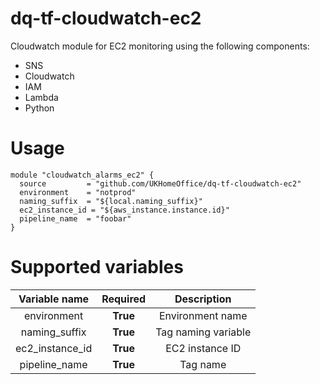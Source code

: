 # dq-tf-cloudwatch-ec2

Cloudwatch module for EC2 monitoring using the following components:

- SNS
- Cloudwatch
- IAM
- Lambda
- Python

# Usage

```
module "cloudwatch_alarms_ec2" {
  source         = "github.com/UKHomeOffice/dq-tf-cloudwatch-ec2"
  environment    = "notprod"
  naming_suffix  = "${local.naming_suffix}"
  ec2_instance_id = "${aws_instance.instance.id}"
  pipeline_name  = "foobar"
}
```

# Supported variables

| Variable name | Required | Description |
| :---: | :---: | :---: |
| environment | __True__ | Environment name |
| naming_suffix | __True__ | Tag naming variable |
| ec2_instance_id | __True__ | EC2 instance ID |
| pipeline_name | __True__ | Tag name |
